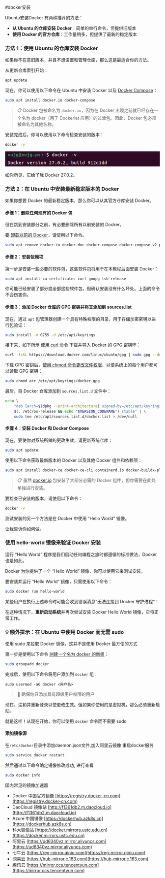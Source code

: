 #docker安装

Ubuntu安装Docker 有两种推荐的方法：

-   **从 Ubuntu 的仓库安装 Docker**：简单的单行命令，但提供旧版本
-   **使用 Docker 的官方仓库**：工作量稍多，但提供了最新的稳定版本



### 方法 1：使用 Ubuntu 的仓库安装 Docker

如果你不在意旧版本，并且不想设置和管理仓库，那么这是最适合你的方法。

从更新仓库索引开始：

```bash
apt update
```

现在，你可以使用以下命令在 Ubuntu 中安装 Docker 以及 [Docker Compose](https://linuxhandbook.com/docker-compose-quick-start/)：

```bash
sudo apt install docker.io docker-compose
```

> 📋 Docker 包被命名为 `docker.io`，因为在 Docker 出现之前就已经存在一个名为 docker（用于 Dockerlet 应用）的过渡包。因此，Docker 包必须被命名为其他名称。

安装完成后，你可以使用以下命令检查安装的版本：

```bash
docker -v
```

![alt text](./img/image1.png)

如你所见，它给了我 Docker 27.0.2。

### 方法 2：在 Ubuntu 中安装最新稳定版本的 Docker

如果你想要 Docker 的最新稳定版本，那么你可以从其官方仓库安装 Docker。

#### 步骤 1：删除任何现有的 Docker 包

但在跳到安装部分之前，有必要删除所有以前安装的 Docker。

要 [卸载以前的 Docker](https://learnubuntu.com/uninstall-docker/)，请使用以下命令。

```bash
sudo apt remove docker.io docker-doc docker-compose docker-compose-v2 podman-docker containerd runc
```

#### 步骤 2：安装依赖项

第一步是安装一些必要的软件包，这些软件包将用于在本教程后面安装 Docker：

```bash
sudo apt install ca-certificates curl gnupg lsb-release
```

你可能已经安装了部分或全部这些软件包，但确认安装没有什么坏处。上面的命令不会伤害你。

#### 步骤 3：添加 Docker 仓库的 GPG 密钥并将其添加到 sources.list

现在，通过 `apt` 包管理器创建一个具有特殊权限的目录，用于存储加密密钥以进行包验证：

```bash
sudo install -m 0755 -d /etc/apt/keyrings
```

接下来，如下所示 [使用 curl 命令](https://learnubuntu.com/install-curl/) 下载并导入 Docker 的 GPG 密钥环：

```bash
curl -fsSL https://download.docker.com/linux/ubuntu/gpg | sudo gpg --dearmor -o /etc/apt/keyrings/docker.gpg
```

下载 GPG 密钥后，[使用 chmod 命令更改文件权限](https://learnubuntu.com/chmod-command/)，以便系统上的每个用户都可以读取 GPG 密钥：

```bash
sudo chmod a+r /etc/apt/keyrings/docker.gpg
```

最后，将 Docker 仓库添加到 `sources.list.d` 文件中：

```bash
echo \
    "deb [arch=$(dpkg --print-architecture) signed-by=/etc/apt/keyrings/docker.gpg] https://download.docker.com/linux/ubuntu \
    $(. /etc/os-release && echo "$VERSION_CODENAME") stable" | \
    sudo tee /etc/apt/sources.list.d/docker.list > /dev/null
```


#### 步骤 4：安装 Docker 和 Docker Compose

现在，要使你对系统所做的更改生效，请更新系统仓库：

```bash
sudo apt update
```

使用以下命令获取最新版本的 Docker 以及其他 Docker 组件和依赖项：

```bash
sudo apt install docker-ce docker-ce-cli containerd.io docker-buildx-plugin docker-compose-plugin
```

> 📋 虽然 [docker.io](http://docker.io/) 包安装了大部分必需的 Docker 组件，但你需要在此处单独进行安装。

要检查已安装的版本，请使用以下命令：

```bash
docker -v
```

测试安装的另一个方法是在 Docker 中使用 “Hello World” 镜像。

让我告诉你如何做。

### 使用 hello-world 镜像来验证 Docker 安装

运行 “Hello World” 程序是我们启动任何编程之旅时都遵循的标准做法，Docker 也是如此。

Docker 为你提供了一个 “Hello World” 镜像，你可以使用它来测试安装。

要安装并运行 “Hello World” 镜像，只需使用以下命令：

```bash
sudo docker run hello-world
```

某些用户在执行上述命令时可能会收到错误消息“无法连接到 Docker 守护进程”：

在这种情况下，**重新启动系统**并再次尝试安装 Docker Hello World 镜像，它将正常工作。

### 💡 额外提示：在 Ubuntu 中使用 Docker 而无需 sudo
使用 sudo 来拉取 Docker 镜像，这并不是使用 Docker 最方便的方式


第一步是使用以下命令 [创建一个名为 docker 的新组](https://learnubuntu.com/add-group/)：

```bash
sudo groupadd docker
```

完成后，使用以下命令将用户添加到 `docker` 组：

```
sudo usermod -aG docker <用户名>
```

> 🚧 确保你只添加具有超级用户权限的用户

现在，注销并重新登录以使更改生效。但如果你使用的是虚拟机，那么必须重新启动。

就是这样！从现在开始，你可以使用 `docker` 命令而不需要 sudo

#### 添加镜像源

在`/etc/docker`目录中添加daemon.json文件,加入阿里云镜像
重启docker服务
```bash
sudo service docker restart
```
然后通过以下命令确定镜像修改成功, 进行查看
```bash 
sudo docker info
```
国内常见的镜像加速器

* Docker 中国官方镜像	[https://registry.docker-cn.com](https://registry.docker-cn.com)
* DaoCloud 镜像站	[http://f1361db2.m.daocloud.io](http://f1361db2.m.daocloud.io)
* Azure 中国镜像	[https://dockerhub.azk8s.cn](https://dockerhub.azk8s.cn)
* 科大镜像站	[https://docker.mirrors.ustc.edu.cn](https://docker.mirrors.ustc.edu.cn)
* 阿里云	[https://ud6340vz.mirror.aliyuncs.com](https://ud6340vz.mirror.aliyuncs.com)
* 七牛云	[https://reg-mirror.qiniu.com](https://reg-mirror.qiniu.com)
* 网易云	[https://hub-mirror.c.163.com](https://hub-mirror.c.163.com)
* 腾讯云	[https://mirror.ccs.tencentyun.com](https://mirror.ccs.tencentyun.com)


